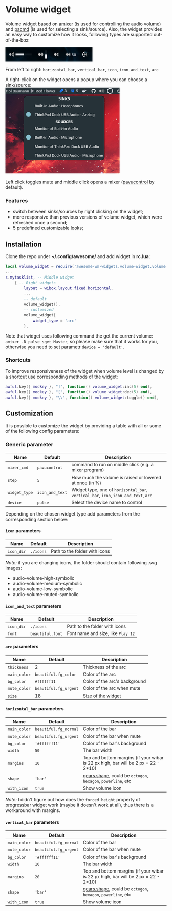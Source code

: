# Volume widget

Volume widget based on [amixer](https://linux.die.net/man/1/amixer) (is used for controlling the audio volume) and [pacmd](https://linux.die.net/man/1/pacmd) (is used for selecting a sink/source). Also, the widget provides an easy way to customize how it looks, following types are supported out-of-the-box:

![types](screenshots/variations.png)

From left to right: `horizontal_bar`, `vertical_bar`, `icon`, `icon_and_text`, `arc`

A right-click on the widget opens a popup where you can choose a sink/source:  
![sink-sources](screenshots/volume-sink-sources.png)

Left click toggles mute and middle click opens a mixer ([pavucontrol](https://freedesktop.org/software/pulseaudio/pavucontrol/) by default).

### Features

 - switch between sinks/sources by right clicking on the widget;
 - more responsive than previous versions of volume widget, which were refreshed once a second;
 - 5 predefined customizable looks;

## Installation

Clone the repo under **~/.config/awesome/** and add widget in **rc.lua**:

```lua
local volume_widget = require('awesome-wm-widgets.volume-widget.volume')
...
s.mytasklist, -- Middle widget
	{ -- Right widgets
    	layout = wibox.layout.fixed.horizontal,
        ...
        -- default
        volume_widget(),
        -- customized
        volume_widget{
            widget_type = 'arc'
        },
```

Note that widget uses following command the get the current volume: `amixer -D pulse sget Master`, so please make sure that it works for you, otherwise you need to set parametr `device = 'default'`.

### Shortcuts

To improve responsiveness of the widget when volume level is changed by a shortcut use corresponding methods of the widget:

```lua
awful.key({ modkey }, "]", function() volume_widget:inc(5) end),
awful.key({ modkey }, "[", function() volume_widget:dec(5) end),
awful.key({ modkey }, "\\", function() volume_widget:toggle() end),
```

## Customization

It is possible to customize the widget by providing a table with all or some of the following config parameters:

### Generic parameter

| Name | Default | Description |
|---|---|---|
| `mixer_cmd` | `pavucontrol` | command to run on middle click (e.g. a mixer program) |
| `step` | `5` | How much the volume is raised or lowered at once (in %) |
| `widget_type`| `icon_and_text`| Widget type, one of `horizontal_bar`, `vertical_bar`, `icon`, `icon_and_text`, `arc` |
| `device` | `pulse` | Select the device name to control |

Depending on the chosen widget type add parameters from the corresponding section below:

#### `icon` parameters

| Name | Default | Description |
|---|---|---|
| `icon_dir`| `./icons`| Path to the folder with icons | 

_Note:_ if you are changing icons, the folder should contain following .svg images: 
 - audio-volume-high-symbolic
 - audio-volume-medium-symbolic
 - audio-volume-low-symbolic
 - audio-volume-muted-symbolic

#### `icon_and_text` parameters

| Name | Default | Description |
|---|---|---|
| `icon_dir`| `./icons`| Path to the folder with icons | 
| `font` | `beautiful.font` | Font name and size, like `Play 12` |

#### `arc` parameters

| Name | Default | Description |
|---|---|---|
| `thickness` | 2 | Thickness of the arc |
| `main_color` | `beautiful.fg_color` | Color of the arc |
| `bg_color` | `#ffffff11` | Color of the arc's background |
| `mute_color` | `beautiful.fg_urgent` | Color of the arc when mute |
| `size` | 18 | Size of the widget |

#### `horizontal_bar` parameters

| Name | Default | Description |
|---|---|---|
| `main_color` | `beautiful.fg_normal` | Color of the bar |
| `mute_color` | `beautiful.fg_urgent` | Color of the bar when mute |
| `bg_color` | `'#ffffff11'` | Color of the bar's background |
| `width` | `50` | The bar width |
| `margins` | `10` | Top and bottom margins (if your wibar is 22 px high, bar will be 2 px = 22 - 2*10) |
| `shape` | `'bar'` | [gears.shape](https://awesomewm.org/doc/api/libraries/gears.shape.html), could be `octogon`, `hexagon`, `powerline`, etc |
| `with_icon` | `true` | Show volume icon|

_Note:_ I didn't figure out how does the `forced_height` property of progressbar widget work (maybe it doesn't work at all), thus there is a workaround with margins.

#### `vertical_bar` parameters

| Name | Default | Description |
|---|---|---|
| `main_color` | `beautiful.fg_normal` | Color of the bar |
| `mute_color` | `beautiful.fg_urgent` | Color of the bar when mute |
| `bg_color` | `'#ffffff11'` | Color of the bar's background |
| `width` | `10` | The bar width |
| `margins` | `20` | Top and bottom margins (if your wibar is 22 px high, bar will be 2 px = 22 - 2*10) |
| `shape` | `'bar'` | [gears.shape](https://awesomewm.org/doc/api/libraries/gears.shape.html), could be `octogon`, `hexagon`, `powerline`, etc |
| `with_icon` | `true` | Show volume icon| 
